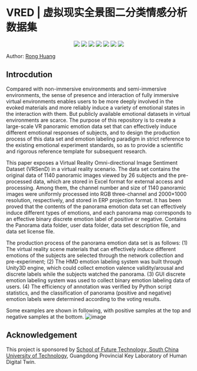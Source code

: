 # VRED | 虚拟现实全景图二分类情感分析数据集

<p align="center">
    <a href="./LICENSE"><img src="https://img.shields.io/badge/license-Apache%202-red.svg"></a>
    <a href="support os"><img src="https://img.shields.io/badge/os-linux%2C%20win%2C%20mac-pink.svg"></a>
    <a href=""><img src="https://img.shields.io/badge/python-3.8+-aff.svg"></a>
    <a href="https://github.com/scut-bds/VRSenD/graphs/contributors"><img src="https://img.shields.io/github/contributors/scut-bds/VRSenD?color=9ea"></a>
    <a href="https://github.com/scut-bds/VRSenD/commits"><img src="https://img.shields.io/github/commit-activity/m/scut-bds/VRSenD?color=3af"></a>
    <a href="https://github.com/scut-bds/VRSenD/issues"><img src="https://img.shields.io/github/issues/scut-bds/VRSenD?color=9cc"></a>
    <a href="https://github.com/scut-bds/VRSenD/stargazers"><img src="https://img.shields.io/github/stars/scut-bds/VRSenD?color=ccf"></a>
</p>

Author: [Rong Huang](https://github.com/HRzzcl99)

## Introcdution

Compared with non-immersive environments and semi-immersive environments, the sense of presence and interaction of fully immersive virtual environments enables users to be more deeply involved in the evoked materials and more reliably induce a variety of emotional states in the interaction with them. But publicly available emotional datasets in virtual environments are scarce. The purpose of this repository is to create a large-scale VR panoramic emotion data set that can effectively induce different emotional responses of subjects, and to design the production process of this data set and emotion labeling paradigm in strict reference to the existing emotional experiment standards, so as to provide a scientific and rigorous reference template for subsequent research.



This paper exposes a Virtual Reality Omni-directional Image Sentiment Dataset (VRSenD) in a virtual reality scenario. The data set contains the original data of 1140 panoramic images viewed by 26 subjects and the pre-processed data, which are stored in Excel format for external access and processing. Among them, the channel number and size of 1140 panoramic images were uniformly processed into RGB three-channel and 2000×1000 resolution, respectively, and stored in ERP projection format. It has been proved that the contents of the panorama emotion data set can effectively induce different types of emotions, and each panorama map corresponds to an effective binary discrete emotion label of positive or negative. Contains the Panorama data folder, user data folder, data set description file, and data set license file.



The production process of the panorama emotion data set is as follows:
(1) The virtual reality scene materials that can effectively induce different emotions of the subjects are selected through the network collection and pre-experiment;
(2) The HMD emotion labeling system was built through Unity3D engine, which could collect emotion valence validity/arousal and discrete labels while the subjects watched the panorama.
(3) GUI discrete emotion labeling system was used to collect binary emotion labeling data of users.
(4) The efficiency of annotation was verified by Python script statistics, and the classification of panorama (positive and negative) emotion labels were determined according to the voting results.

Some examples are shown in following, with positive samples at the top and negative samples at the bottom.
![image](https://user-images.githubusercontent.com/34803816/230023139-a65d32a0-caaa-4bd4-97ce-439d5f778f2f.png)


## Acknowledgement
This project is sponsored by [School of Future Technology, South China University of Technology](https://www2.scut.edu.cn/ft/main.htm), Guangdong Provincial Key Laboratory of Human Digital Twin.
